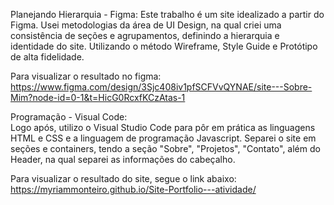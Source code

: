 Planejando Hierarquia - Figma: 
Este trabalho é um site idealizado a partir do Figma. Usei metodologias da área de UI Design, na qual criei uma consistência de seções e agrupamentos, definindo a hierarquia e identidade do site. Utilizando o método Wireframe, Style Guide e Protótipo de alta fidelidade.

Para visualizar o resultado no figma:
https://www.figma.com/design/3Sjc408iv1pfSCFVvQYNAE/site---Sobre-Mim?node-id=0-1&t=HicG0RcxfKCzAtas-1


Programação - Visual Code:  
Logo após, utilizo o Visual Studio Code para pôr em prática as linguagens HTML e CSS e a linguagem de programação Javascript.
Separei o site em seções e containers, tendo a seção "Sobre", "Projetos", "Contato", além do Header, na qual separei as informações do cabeçalho.  
 
Para visualizar o resultado do site, segue o link abaixo: 
https://myriammonteiro.github.io/Site-Portfolio---atividade/ 
